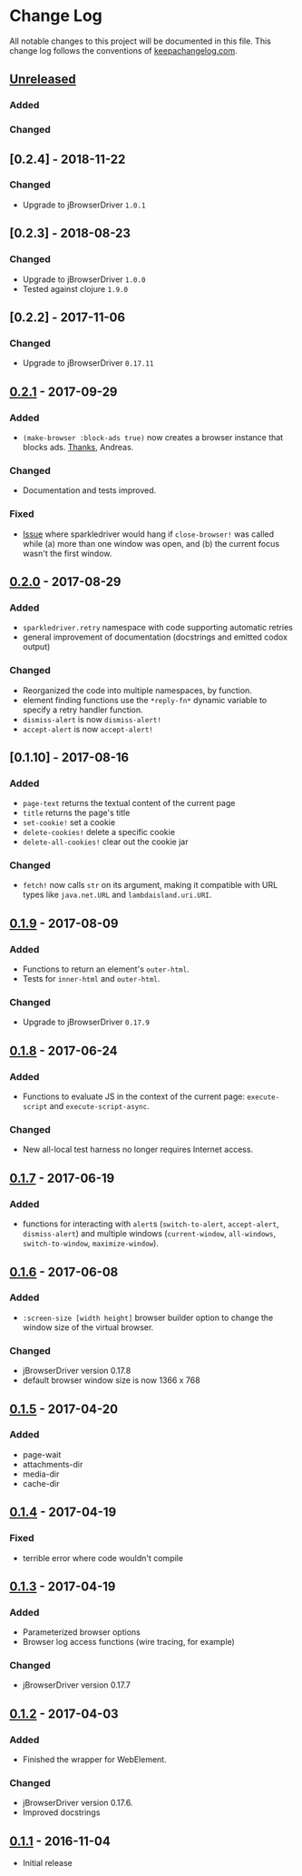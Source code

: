 # Change Log
All notable changes to this project will be documented in this file. This change log follows the conventions of [keepachangelog.com](http://keepachangelog.com/).

## [Unreleased]
### Added
### Changed

## [0.2.4] - 2018-11-22
### Changed
- Upgrade to jBrowserDriver `1.0.1`

## [0.2.3] - 2018-08-23
### Changed
- Upgrade to jBrowserDriver `1.0.0`
- Tested against clojure `1.9.0`

## [0.2.2] - 2017-11-06
### Changed
- Upgrade to jBrowserDriver `0.17.11`

## [0.2.1] - 2017-09-29
### Added
- `(make-browser :block-ads true)` now creates a browser instance that
  blocks
  ads. [Thanks](https://github.com/jackrusher/sparkledriver/pull/14),
  Andreas.
### Changed
- Documentation and tests improved.
### Fixed
- [Issue](https://github.com/jackrusher/sparkledriver/issues/17) where
  sparkledriver would hang if `close-browser!` was called while (a)
  more than one window was open, and (b) the current focus wasn't the
  first window.

## [0.2.0] - 2017-08-29
### Added
- `sparkledriver.retry` namespace with code supporting automatic
  retries
- general improvement of documentation (docstrings and emitted codox
  output)
### Changed
- Reorganized the code into multiple namespaces, by function.
- element finding functions use the `*reply-fn*` dynamic variable to
  specify a retry handler function.
- `dismiss-alert` is now `dismiss-alert!`
- `accept-alert` is now `accept-alert!`

## [0.1.10] - 2017-08-16
### Added
- `page-text` returns the textual content of the current page
- `title` returns the page's title
- `set-cookie!` set a cookie
- `delete-cookies!` delete a specific cookie
- `delete-all-cookies!` clear out the cookie jar

### Changed
- `fetch!` now calls `str` on its argument, making it compatible with URL types like `java.net.URL` and `lambdaisland.uri.URI`.

## [0.1.9] - 2017-08-09
### Added
- Functions to return an element's `outer-html`.
- Tests for `inner-html` and `outer-html`.
### Changed
- Upgrade to jBrowserDriver `0.17.9`

## [0.1.8] - 2017-06-24
### Added
- Functions to evaluate JS in the context of the current page:
  `execute-script` and `execute-script-async`.
### Changed
- New all-local test harness no longer requires Internet access.

## [0.1.7] - 2017-06-19
### Added
- functions for interacting with `alert`s (`switch-to-alert`,
  `accept-alert`, `dismiss-alert`) and multiple windows
  (`current-window`, `all-windows`, `switch-to-window`,
  `maximize-window`).

## [0.1.6] - 2017-06-08
### Added
- `:screen-size [width height]` browser builder option to change the
  window size of the virtual browser.
### Changed
- jBrowserDriver version 0.17.8
- default browser window size is now 1366 x 768

## [0.1.5] - 2017-04-20
### Added
- page-wait
- attachments-dir
- media-dir
- cache-dir

## [0.1.4] - 2017-04-19
### Fixed
- terrible error where code wouldn't compile

## [0.1.3] - 2017-04-19
### Added
- Parameterized browser options
- Browser log access functions (wire tracing, for example)

### Changed
- jBrowserDriver version 0.17.7

## [0.1.2] - 2017-04-03
### Added
- Finished the wrapper for WebElement.

### Changed
- jBrowserDriver version 0.17.6.
- Improved docstrings

## [0.1.1] - 2016-11-04
- Initial release

[Unreleased]: https://github.com/your-name/sparkledriver/compare/0.2.1...HEAD
[0.2.1]: https://github.com/your-name/sparkledriver/compare/0.2.1...0.2.1
[0.2.0]: https://github.com/your-name/sparkledriver/compare/0.1.9...0.2.0
[0.1.9]: https://github.com/your-name/sparkledriver/compare/0.1.8...0.1.9
[0.1.8]: https://github.com/your-name/sparkledriver/compare/0.1.7...0.1.8
[0.1.7]: https://github.com/your-name/sparkledriver/compare/0.1.6...0.1.7
[0.1.6]: https://github.com/your-name/sparkledriver/compare/0.1.5...0.1.6
[0.1.5]: https://github.com/your-name/sparkledriver/compare/0.1.4...0.1.5
[0.1.4]: https://github.com/your-name/sparkledriver/compare/0.1.3...0.1.4
[0.1.3]: https://github.com/your-name/sparkledriver/compare/0.1.2...0.1.3
[0.1.2]: https://github.com/your-name/sparkledriver/compare/0.1.1...0.1.2
[0.1.1]: https://github.com/your-name/sparkledriver/compare/0.1.0...0.1.1
